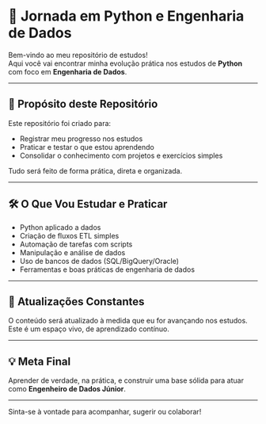 # 🚀 Jornada em Python e Engenharia de Dados

Bem-vindo ao meu repositório de estudos!  
Aqui você vai encontrar minha evolução prática nos estudos de **Python** com foco em **Engenharia de Dados**.

---

## 🎯 Propósito deste Repositório

Este repositório foi criado para:

- Registrar meu progresso nos estudos
- Praticar e testar o que estou aprendendo
- Consolidar o conhecimento com projetos e exercícios simples

Tudo será feito de forma prática, direta e organizada.

---

## 🛠️ O Que Vou Estudar e Praticar

- Python aplicado a dados  
- Criação de fluxos ETL simples  
- Automação de tarefas com scripts  
- Manipulação e análise de dados  
- Uso de bancos de dados (SQL/BigQuery/Oracle)  
- Ferramentas e boas práticas de engenharia de dados  

---

## 📅 Atualizações Constantes

O conteúdo será atualizado à medida que eu for avançando nos estudos.  
Este é um espaço vivo, de aprendizado contínuo.

---

## 💡 Meta Final

Aprender de verdade, na prática, e construir uma base sólida para atuar como **Engenheiro de Dados Júnior**.

---

Sinta-se à vontade para acompanhar, sugerir ou colaborar!
